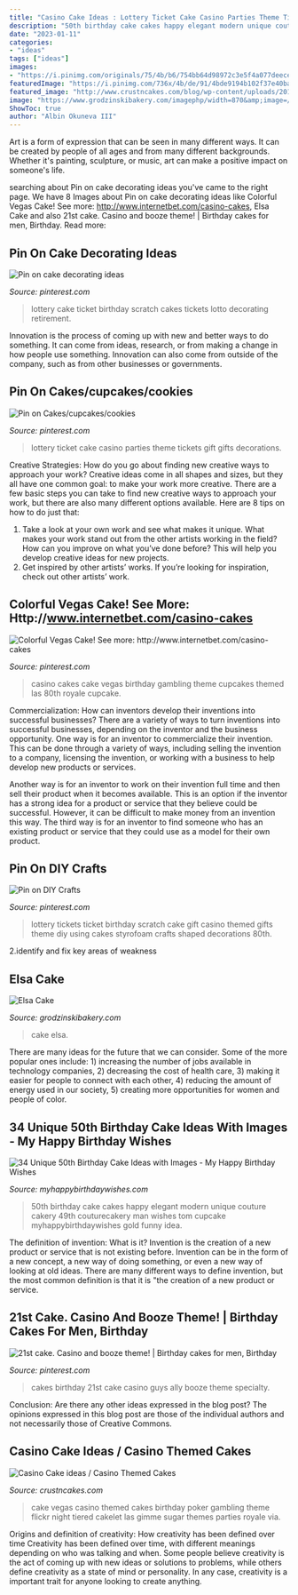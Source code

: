 ```yaml
---
title: "Casino Cake Ideas : Lottery Ticket Cake Casino Parties Theme Tickets Gift Gifts Decorations"
description: "50th birthday cake cakes happy elegant modern unique couture cakery 49th couturecakery man wishes tom cupcake myhappybirthdaywishes gold funny idea"
date: "2023-01-11"
categories:
- "ideas"
tags: ["ideas"]
images:
- "https://i.pinimg.com/originals/75/4b/b6/754bb64d98972c3e5f4a077deecea5b8.jpg"
featuredImage: "https://i.pinimg.com/736x/4b/de/91/4bde9194b102f37e40ba611ac8981173--lottery-tickets-partys.jpg"
featured_image: "http://www.crustncakes.com/blog/wp-content/uploads/2015/09/93cc969151f8be636b7931209e1cacc2.jpg"
image: "https://www.grodzinskibakery.com/imagephp/width=870&amp;image=/pictures/products/products_thumbnail_CNanZRljV5.jpg"
ShowToc: true
author: "Albin Okuneva III"
---
```



Art is a form of expression that can be seen in many different ways. It can be created by people of all ages and from many different backgrounds. Whether it's painting, sculpture, or music, art can make a positive impact on someone's life.

	

		
searching about Pin on cake decorating ideas you've came to the right page. We have 8 Images about Pin on cake decorating ideas like Colorful Vegas Cake! See more: http://www.internetbet.com/casino-cakes, Elsa Cake and also 21st cake. Casino and booze theme! | Birthday cakes for men, Birthday. Read more:
		
    
## Pin On Cake Decorating Ideas

<img loading=lazy src="https://i.pinimg.com/736x/4b/de/91/4bde9194b102f37e40ba611ac8981173--lottery-tickets-partys.jpg" onerror="this.onerror=null;this.src='https://tse4.mm.bing.net/th?id=OIP.jeOmgGRTKJGQIyKVO-RDcAHaJ3&amp;pid=15.1';" alt="Pin on cake decorating ideas">

_Source: pinterest.com_

>lottery cake ticket birthday scratch cakes tickets lotto decorating retirement. 

	

Innovation is the process of coming up with new and better ways to do something. It can come from ideas, research, or from making a change in how people use something. Innovation can also come from outside of the company, such as from other businesses or governments.

    
## Pin On Cakes/cupcakes/cookies

<img loading=lazy src="https://i.pinimg.com/736x/fe/b6/25/feb6250ef0b729010e5985c3c4625914--lottery-tickets-boyfriend-gifts.jpg" onerror="this.onerror=null;this.src='https://tse4.mm.bing.net/th?id=OIP.UeWx6rTyTkyh337ZwRODKQHaNK&amp;pid=15.1';" alt="Pin on Cakes/cupcakes/cookies">

_Source: pinterest.com_

>lottery ticket cake casino parties theme tickets gift gifts decorations. 

	

Creative Strategies: How do you go about finding new creative ways to approach your work?
Creative ideas come in all shapes and sizes, but they all have one common goal: to make your work more creative. There are a few basic steps you can take to find new creative ways to approach your work, but there are also many different options available. Here are 8 tips on how to do just that: 
1. Take a look at your own work and see what makes it unique. What makes your work stand out from the other artists working in the field? How can you improve on what you’ve done before? This will help you develop creative ideas for new projects. 
2. Get inspired by other artists’ works. If you’re looking for inspiration, check out other artists’ work.

    
## Colorful Vegas Cake! See More: Http://www.internetbet.com/casino-cakes

<img loading=lazy src="https://i.pinimg.com/originals/3c/09/ea/3c09ea47172cb53c36eec4cab4b8306b.jpg" onerror="this.onerror=null;this.src='https://tse2.mm.bing.net/th?id=OIP.p_5Gkbo_smtpdNuE1ramfgHaLH&amp;pid=15.1';" alt="Colorful Vegas Cake! See more: http://www.internetbet.com/casino-cakes">

_Source: pinterest.com_

>casino cakes cake vegas birthday gambling theme cupcakes themed las 80th royale cupcake. 

	

Commercialization: How can inventors develop their inventions into successful businesses?
There are a variety of ways to turn inventions into successful businesses, depending on the inventor and the business opportunity. 
One way is for an inventor to commercialize their invention. This can be done through a variety of ways, including selling the invention to a company, licensing the invention, or working with a business to help develop new products or services. 

Another way is for an inventor to work on their invention full time and then sell their product when it becomes available. This is an option if the inventor has a strong idea for a product or service that they believe could be successful. However, it can be difficult to make money from an invention this way. 
The third way is for an inventor to find someone who has an existing product or service that they could use as a model for their own product.

    
## Pin On DIY Crafts

<img loading=lazy src="https://i.pinimg.com/736x/fa/f3/d3/faf3d381f8db76726c00fcbcae8dfaed--lottery-ticket-gift-ideas-lottery-tickets.jpg" onerror="this.onerror=null;this.src='https://tse4.mm.bing.net/th?id=OIP.ZhNUAApA51oqlo7ZKI75TAHaNL&amp;pid=15.1';" alt="Pin on DIY Crafts">

_Source: pinterest.com_

>lottery tickets ticket birthday scratch cake gift casino themed gifts theme diy using cakes styrofoam crafts shaped decorations 80th. 

	

2.identify and fix key areas of weakness 

    
## Elsa Cake

<img loading=lazy src="https://www.grodzinskibakery.com/imagephp/width=870&amp;image=/pictures/products/products_thumbnail_CNanZRljV5.jpg" onerror="this.onerror=null;this.src='https://tse4.mm.bing.net/th?id=OIP.lcLKCvaqH8dP1_WwSIE-_wHaJ4&amp;pid=15.1';" alt="Elsa Cake">

_Source: grodzinskibakery.com_

>cake elsa. 

	

There are many ideas for the future that we can consider. Some of the more popular ones include: 1) increasing the number of jobs available in technology companies, 2) decreasing the cost of health care, 3) making it easier for people to connect with each other, 4) reducing the amount of energy used in our society, 5) creating more opportunities for women and people of color.

    
## 34 Unique 50th Birthday Cake Ideas With Images - My Happy Birthday Wishes

<img loading=lazy src="https://www.myhappybirthdaywishes.com/wp-content/uploads/2016/09/elegant-best-black-and-white-50th-birthday-cakes-for-men.jpg" onerror="this.onerror=null;this.src='https://tse1.mm.bing.net/th?id=OIP.pnGP_m9S1B6z_HT3ep0XsgHaLH&amp;pid=15.1';" alt="34 Unique 50th Birthday Cake Ideas with Images - My Happy Birthday Wishes">

_Source: myhappybirthdaywishes.com_

>50th birthday cake cakes happy elegant modern unique couture cakery 49th couturecakery man wishes tom cupcake myhappybirthdaywishes gold funny idea. 

	

The definition of invention: What is it?
Invention is the creation of a new product or service that is not existing before. Invention can be in the form of a new concept, a new way of doing something, or even a new way of looking at old ideas. There are many different ways to define invention, but the most common definition is that it is "the creation of a new product or service.

    
## 21st Cake. Casino And Booze Theme! | Birthday Cakes For Men, Birthday

<img loading=lazy src="https://i.pinimg.com/originals/75/4b/b6/754bb64d98972c3e5f4a077deecea5b8.jpg" onerror="this.onerror=null;this.src='https://tse2.mm.bing.net/th?id=OIP.8kVm3TJk0g2Qbl1x11KgQgHaJ4&amp;pid=15.1';" alt="21st cake. Casino and booze theme! | Birthday cakes for men, Birthday">

_Source: pinterest.com_

>cakes birthday 21st cake casino guys ally booze theme specialty. 

	

Conclusion: Are there any other ideas expressed in the blog post?
The opinions expressed in this blog post are those of the individual authors and not necessarily those of Creative Commons.

    
## Casino Cake Ideas / Casino Themed Cakes

<img loading=lazy src="http://www.crustncakes.com/blog/wp-content/uploads/2015/09/93cc969151f8be636b7931209e1cacc2.jpg" onerror="this.onerror=null;this.src='https://tse2.mm.bing.net/th?id=OIP.Cg7Ziyjq5GufEzPc6khDXQHaPA&amp;pid=15.1';" alt="Casino Cake ideas / Casino Themed Cakes">

_Source: crustncakes.com_

>cake vegas casino themed cakes birthday poker gambling theme flickr night tiered cakelet las gimme sugar themes parties royale via. 

	

Origins and definition of creativity: How creativity has been defined over time
Creativity has been defined over time, with different meanings depending on who was talking and when. Some people believe creativity is the act of coming up with new ideas or solutions to problems, while others define creativity as a state of mind or personality. In any case, creativity is a important trait for anyone looking to create anything.

